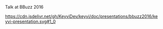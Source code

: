 Talk at BBuzz 2016

https://cdn.jsdelivr.net/gh/KeyviDev/keyvi/doc/presentations/bbuzz2016/keyvi-presentation.svg#1_0
